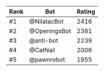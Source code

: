 Rank|Bot|Rating
---|---|---
#1|@NilatacBot|2416
#2|@OpeningsBot|2381
#3|@anti-bot|2239
#4|@CatNail|2006
#5|@pawnrobot|1955
